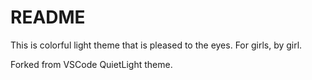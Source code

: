 # README

This is colorful light theme that is pleased to the eyes. For girls, by girl.

Forked from VSCode QuietLight theme.
